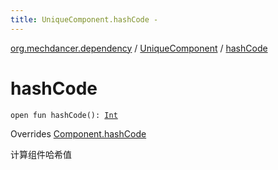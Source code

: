```yaml
---
title: UniqueComponent.hashCode - 
---
```


[org.mechdancer.dependency](../index.html) / [UniqueComponent](index.html) / [hashCode](./hash-code.html)

# hashCode

`open fun hashCode(): `[`Int`](https://kotlinlang.org/api/latest/jvm/stdlib/kotlin/-int/index.html)

Overrides [Component.hashCode](../-component/hash-code.html)

计算组件哈希值


